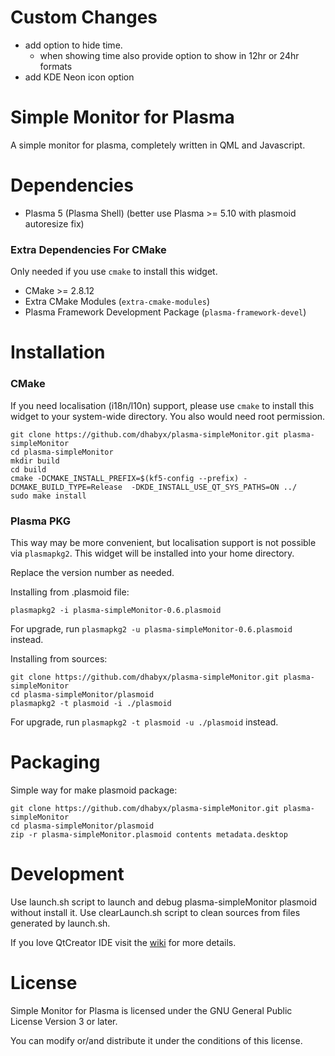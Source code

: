 Custom Changes
==============
- add option to hide time.
    - when showing time also provide option to show in 12hr or 24hr formats
- add KDE Neon icon option


Simple Monitor for Plasma
=========================

A simple monitor for plasma, completely written in QML and Javascript.

Dependencies
============

- Plasma 5 (Plasma Shell) (better use Plasma >= 5.10 with plasmoid autoresize fix)

### Extra Dependencies For CMake ###

Only needed if you use `cmake` to install this widget.

- CMake >= 2.8.12
- Extra CMake Modules (`extra-cmake-modules`)
- Plasma Framework Development Package (`plasma-framework-devel`)

Installation
============

### CMake ###

If you need localisation (i18n/l10n) support, please use `cmake` to install this widget to your system-wide directory. You also would need root permission.

````Shell
git clone https://github.com/dhabyx/plasma-simpleMonitor.git plasma-simpleMonitor
cd plasma-simpleMonitor
mkdir build
cd build
cmake -DCMAKE_INSTALL_PREFIX=$(kf5-config --prefix) -DCMAKE_BUILD_TYPE=Release  -DKDE_INSTALL_USE_QT_SYS_PATHS=ON ../
sudo make install
````
### Plasma PKG ###

This way may be more convenient, but localisation support is not possible via `plasmapkg2`. This widget will be installed into your home directory.

Replace the version number as needed.

Installing from .plasmoid file:
````Shell
plasmapkg2 -i plasma-simpleMonitor-0.6.plasmoid
````
For upgrade, run `plasmapkg2 -u plasma-simpleMonitor-0.6.plasmoid` instead.

Installing from sources:
````Shell
git clone https://github.com/dhabyx/plasma-simpleMonitor.git plasma-simpleMonitor
cd plasma-simpleMonitor/plasmoid
plasmapkg2 -t plasmoid -i ./plasmoid
````
For upgrade, run `plasmapkg2 -t plasmoid -u ./plasmoid` instead.

Packaging
=========

Simple way for make plasmoid package:

````Shell
git clone https://github.com/dhabyx/plasma-simpleMonitor.git plasma-simpleMonitor
cd plasma-simpleMonitor/plasmoid
zip -r plasma-simpleMonitor.plasmoid contents metadata.desktop
````

Development
===========

Use launch.sh script to launch and debug plasma-simpleMonitor plasmoid without install it.
Use clearLaunch.sh script to clean sources from files generated by launch.sh.

If you love QtCreator IDE visit the [wiki](https://github.com/dhabyx/plasma-simpleMonitor/wiki) for more details.

License
=======
Simple Monitor for Plasma is licensed under the GNU General Public License Version 3 or later.

You can modify or/and distribute it under the conditions of this license.

